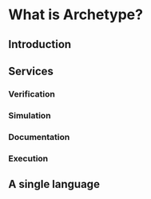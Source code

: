 # What is Archetype?

## Introduction

## Services

### Verification

### Simulation

### Documentation

### Execution

## A single language



